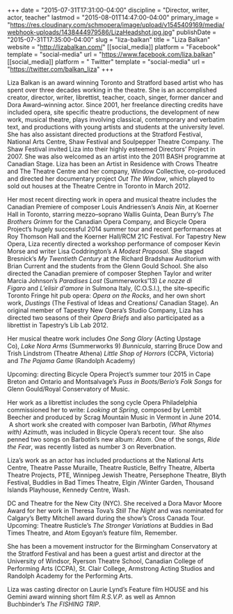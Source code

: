 +++
date = "2015-07-31T17:31:00-04:00"
discipline = "Director, writer, actor, teacher"
lastmod = "2015-08-01T14:47:00-04:00"
primary_image = "https://res.cloudinary.com/schmopera/image/upload/v1545409169/media/webhook-uploads/1438444979586/LizaHeadshot.jpg.jpg"
publishDate = "2015-07-31T17:35:00-04:00"
slug = "liza-balkan"
title = "Liza Balkan"
website = "http://lizabalkan.com/"
[[social_media]]
platform = "Facebook"
template = "social-media"
url = "https://www.facebook.com/liza.balkan"
[[social_media]]
platform = " Twitter"
template = "social-media"
url = "https://twitter.com/balkan_liza"
+++

Liza Balkan is an award winning Toronto and Stratford based artist who has spent over three decades working in the theatre. She is an accomplished creator, director, writer, librettist, teacher, coach, singer, former dancer and Dora Award–winning actor. Since 2001, her freelance directing credits have included opera, site specific theatre productions, the development of new work, musical theatre, plays involving classical, contemporary and verbatim text, and productions with young artists and students at the university level. She has also assistant directed productions at the Stratford Festival, National Arts Centre, Shaw Festival and Soulpepper Theatre Company. The Shaw Festival invited Liza into their highly esteemed Directors’ Project in 2007. She was also welcomed as an artist into the 2011 BASH programme at Canadian Stage. Liza has been an Artist in Residence with Crows Theatre and The Theatre Centre and her company, Window Collective, co-produced and directed her documentary project *Out The Window*, which played to sold out houses at the Theatre Centre in Toronto in March 2012.

Her most recent directing work in opera and musical theatre includes the Canadian Premiere of composer Louis Andriessen’s *Anais Nin*, at Koerner Hall in Toronto, starring mezzo–soprano Wallis Guinta, Dean Burry’s *The Brothers Grimm* for the Canadian Opera Company, and Bicycle Opera Project’s hugely successful 2014 summer tour and recent performances at Roy Thomson Hall and the Koerner Hall/RCM 21C Festival. For Tapestry New Opera, Liza recently directed a workshop performance of composer Kevin Morse and writer Lisa Coddrington’s *A Modest Proposal*.  She staged Bresnick’s *My Twentieth Century* at the Richard Bradshaw Auditorium with Brian Current and the students from the Glenn Gould School. She also directed the Canadian premiere of composer Stephen Taylor and writer Marcia Johnson’s *Paradises Lost* (Summerworks’13) *Le nozze di Figaro* and *L’elisir d'amore* in Sulmona Italy, (C.O.S.I.), the site–specific Toronto Fringe hit pub opera: *Opera on the Rocks*, and her own short work, *Dustings* (The Festival of Ideas and Creations/ Canadian Stage). An original member of Tapestry New Opera’s Studio Company, Liza has directed two seasons of their *Opera Briefs* and also participated as a librettist in Tapestry’s Lib Lab 2012.

Her musical theatre work includes *One Song Glory* (Acting Upstage Co), *Lake Nora Arms* (Summerworks 9) *Bunnicula*, starring Bruce Dow and Trish Lindstrom (Theatre Athena) *Little Shop of Horrors* (CCPA, Victoria) and *The Pajama Game* (Randolph Academy)

Upcoming: directing Bicycle Opera Project’s summer tour 2015 in Cape Breton and Ontario and Montsalvage’s *Puss in Boots/Berio’s Folk Songs* for Glenn Gould/Royal Conservatory of Music.

Her work as a librettist includes the song cycle Opera Philadelphia commissioned her to write: *Looking at Spring*, composed by Lembit Beecher and produced by Scrag Mountain Music in Vermont in June 2014.  A short work she created with composer Ivan Barbotin, *(What Rhymes with) Azimuth*, was included in Bicycle Opera’s recent tour.  She also penned two songs on Barbotin’s new album: *Atom*. One of the songs, *Ride the Fear*, was recently listed as number 3 on Reverbnation. 

Liza’s work as an actor has included productions at the National Arts Centre, Theatre Passe Muraille, Theatre Rusticle, Belfry Theatre, Alberta Theatre Projects, PTE, Winnipeg Jewish Theatre, Persephone Theatre, Blyth Festival, Buddies in Bad Times Theatre, Elgin /Winter Garden, Thousand Islands Playhouse, Kennedy Centre, Wash. 

DC and Theatre for the New City (NYC). She received a Dora Mavor Moore Award for her work in Theresa Tova’s *Still The Night* and was nominated for Calgary’s Betty Mitchell award during the show’s Cross Canada Tour. Upcoming: Theatre Rusticle’s *The Stronger Variations* at Buddies in Bad Times Theatre, and Atom Egoyan’s feature film, Remember.

She has been a movement instructor for the Birmingham Conservatory at the Stratford Festival and has been a guest artist and director at the University of Windsor, Ryerson Theatre School, Canadian College of Performing Arts (CCPA), St. Clair College, Armstrong Acting Studios and Randolph Academy for the Performing Arts.

Liza was casting director on Laurie Lynd’s Feature film HOUSE and his Gemini award winning short film *R.S.V.P.* as well as Amnon Buchbinder’s *The FISHING TRIP*.

